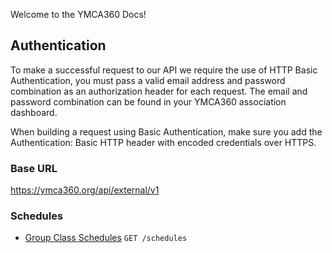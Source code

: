 Welcome to the YMCA360 Docs!

## Authentication

To make a successful request to our API we require the use of HTTP Basic Authentication, you must pass a valid email address and password combination as an authorization header for each request. The email and password combination can be found in your YMCA360 association dashboard.

When building a request using Basic Authentication, make sure you add the Authentication: Basic HTTP header with encoded credentials over HTTPS.

### Base URL

https://ymca360.org/api/external/v1

### Schedules

* [Group Class Schedules](docs/schedules.md) `GET /schedules`
